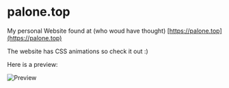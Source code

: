 # palone.top

My personal Website found at (who woud have thought) [https://palone.top](https://palone.top)

The website has CSS animations so check it out :)

Here is a preview:

![Preview](http://palone.top/sx/i/5376cd04ec4cd00ad4e5dca243526005.png)

